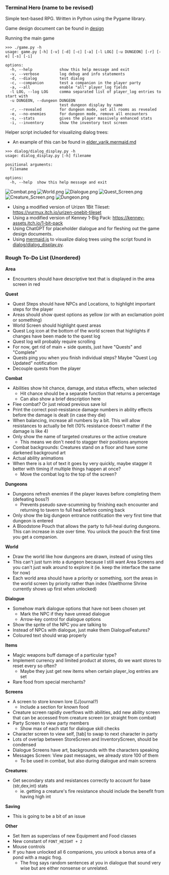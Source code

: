 ### Terminal Hero (name to be revised)
Simple text-based RPG. Written in Python using the Pygame library.

Game design document can be found in [design](design/)

Running the main game 
```
>>> ./game.py -h
usage: game.py [-h] [-v] [-d] [-c] [-a] [-l LOG] [-u DUNGEON] [-r] [-e] [-s] [-i]

options:
  -h, --help            show this help message and exit
  -v, --verbose         log debug and info statements
  -d, --dialog          test dialog
  -c, --companion       test a companion in the player party
  -a, --all             enable "all" player_log fields
  -l LOG, --log LOG     comma separated list of player_log entries to start with
  -u DUNGEON, --dungeon DUNGEON
                        test dungeon display by name
  -r, --revealed        for dungeon mode, set all rooms as revealed
  -e, --no-enemies      for dungeon mode, remove all encounters
  -s, --stats           gives the player massively enhanced stats
  -i, --inventory       show the inventory test screen
```

Helper script included for visualizing dialog trees:
-  An example of this can be found in [elder_varik.mermaid.md](resources/examples/elder_varik.mermaid.md)
```
>>> dialog/dialog_display.py -h
usage: dialog_display.py [-h] filename

positional arguments:
  filename

options:
  -h, --help  show this help message and exit
```

![Combat.png](resources/screenshots/combat.png)
![World.png](resources/screenshots/world.png)
![Dialogue.png](resources/screenshots/dialogue.png)
![Quest_Screen.png](resources/screenshots/quest_screen.png)
![Creature_Screen.png](resources/screenshots/creature_screen.png)
![Dungeon.png](resources/screenshots/dungeon.png)

- Using a modified version of Urizen 1Bit Tileset: https://vurmux.itch.io/urizen-onebit-tileset
- Using a modified version of Kenney 1-Big Pack: https://kenney-assets.itch.io/1-bit-pack
- Using ChatGPT for placeholder dialogue and for fleshing out the game design documents.
- Using [mermaid.js](https://mermaid.js.org/) to visualize dialog trees using the script found in [dialog/dialog_display.py](dialog/dialog_display.py).

### Rough To-Do List (Unordered)
**Area**
- Encounters should have descriptive text that is displayed in the area screen in red

**Quest**
- Quest Steps should have NPCs and Locations, to highlight important steps for the player
- Areas should show quest options as yellow (or with an exclamation point or something)
- World Screen should highlight quest areas
- Quest Log icon at the bottom of the world screen that highlights if changes have been made to the quest log
- Quest log will probably require scrolling
- For now, get rid of main + side quests, just have "Quests" and "Complete"
- Quests ping you when you finish individual steps? Maybe "Quest Log Updated" notification
- Decouple quests from the player

**Combat**
- Abilities show hit chance, damage, and status effects, when selected
  - Hit chance should be a separate function that returns a percentage
  - Can also show a brief description here
- Flee combat? Or just reload previous save lol
- Print the correct post-resistance damage numbers in ability effects before the damage is dealt (in case they die)
- When balancing, increase all numbers by a bit. This will allow resistances to actually be felt (10% resistance doesn't matter if the damage is like 4)
- Only show the name of targeted creatures or the active creature
  - This means we don't need to stagger their positions anymore
- Combat backgrounds: Creatures stand on a floor and have some darkened background art
- Actual ability animations
- When there is a lot of text it goes by very quickly, maybe stagger it better with timing if multiple things happen at once?
  - Move the combat log to the top of the screen?

**Dungeons**
- Dungeons refresh enemies if the player leaves before completing them (defeating boss?)
  - Prevents pseudo save-scumming by finishing each encounter and returning to tavern to full heal before coming back
- Only show the big dungeon entrance notification the very first time that dungeon is entered
- A Bloodstone Pouch that allows the party to full-heal during dungeons. This can increase in size over time. You unlock the pouch the first time you get a companion.

**World**
- Draw the world like how dungeons are drawn, instead of using tiles
- This can't just turn into a dungeon because I still want Area Screens and you can't just walk around to explore it (ie. keep the interface the same for now)
- Each world area should have a priority or something, sort the areas in the world screen by priority rather than index (Vaelthorne Shrine currently shows up first when unlocked)

**Dialogue**
- Somehow mark dialogue options that have not been chosen yet
    - Mark the NPC if they have unread dialogue
    - Arrow-key control for dialogue options
- Show the sprite of the NPC you are talking to
- Instead of NPCs with dialogue, just make them DialogueFeatures?
- Coloured text should wrap properly

**Items**
- Magic weapons buff damage of a particular type?
- Implement currency and limited product at stores, do we want stores to reset every so often?
  - Maybe they just get new items when certain player_log entries are set
- Rare food from special merchants?

**Screens**
- A screen to store known lore ([J]ournal?)
  - Include a section for known food
- Creature screen rapidly overflows with abilities, add new ability screen that can be accessed from creature screen (or straight from combat)
- Party Screen to view party members
  - Show max of each stat for dialogue skill checks
- Character screen to view self, [tab] to swap to next character in party
- Lots of overlap between StoreScreen and InventoryScreen, should be condensed
- Dialogue Screens have art, backgrounds with the characters speaking
- Messages Screen: View past messages, we already store 100 of them
  - To be used in combat, but also during dialogue and main screens

**Creatures**:
- Get secondary stats and resistances correctly to account for base (str,dex,int) stats
  - ie. getting a creature's fire resistance should include the benefit from having high int

**Saving**
- This is going to be a bit of an issue

**Other**
- Set Item as superclass of new Equipment and Food classes
- New constant of `FONT_HEIGHT + 2`
- Mouse controls
- If you have unlocked all 6 companions, you unlock a bonus area of a pond with a magic frog.
  - The frog says random sentences at you in dialogue that sound very wise but are either nonsense or unrelated.
